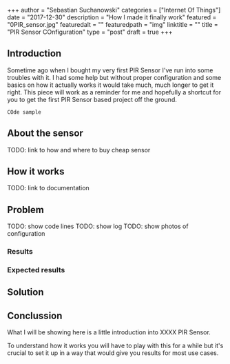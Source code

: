 +++
author = "Sebastian Suchanowski"
categories = ["Internet Of Things"]
date = "2017-12-30"
description = "How I made it finally work"
featured = "0PIR_sensor.jpg"
featuredalt = ""
featuredpath = "img"
linktitle = ""
title = "PIR Sensor COnfiguration"
type = "post"
draft = true
+++

## Introduction
Sometime ago when I bought my very first PIR Sensor I've run into some troubles with it. I had some help but without proper configuration and some basics on how it actually works it would take much, much longer to get it right. This piece will work as a reminder for me and hopefully a shortcut for you to get the first PIR Sensor based project off the ground.
```
COde sample
```
## About the sensor
TODO: link to how and where to buy cheap sensor
## How it works
TODO: link to documentation
## Problem
TODO: show code lines
TODO: show log
TODO: show photos of configuration
### Results
### Expected results
## Solution
## Conclussion


What I will be showing here is a little introduction into XXXX PIR Sensor. 

To understand how it works you will have to play with this for a while but it's crucial to set it up in a way that would give you results for most use cases.